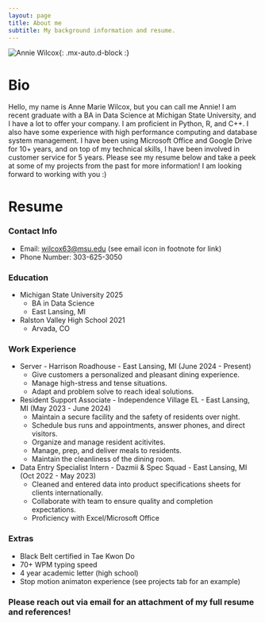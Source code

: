 ```yaml
---
layout: page
title: About me
subtitle: My background information and resume.
---
```

![Annie Wilcox](https://wilcox63.github.io/assets/img/me.jpg){: .mx-auto.d-block :}

# Bio

Hello, my name is Anne Marie Wilcox, but you can call me Annie! I am recent graduate with a BA in Data Science at Michigan State University, and I have a lot to offer your company. I am proficient in Python, R, and C++. I also have some experience with high performance computing and database system management. I have been using Microsoft Office and Google Drive for 10+ years, and on top of my technical skills, I have been involved in customer service for 5 years. Please see my resume below and take a peek at some of my projects from the past for more information! I am looking forward to working with you :)

# Resume
### Contact Info

- Email: wilcox63@msu.edu (see email icon in footnote for link)
- Phone Number: 303-625-3050
### Education

- Michigan State University 2025
    - BA in Data Science
    - East Lansing, MI
- Ralston Valley High School 2021
    - Arvada, CO

### Work Experience

- Server - Harrison Roadhouse - East Lansing, MI (June 2024 - Present)
    - Give customers a personalized and pleasant dining experience.
    - Manage high-stress and tense situations.
    - Adapt and problem solve to reach ideal solutions.
- Resident Support Associate - Independence Village EL - East Lansing, MI (May 2023 - June 2024)
    - Maintain a secure facility and the safety of residents over night.
    - Schedule bus runs and appointments, answer phones, and direct visitors.
    - Organize and manage resident acitivites.
    - Manage, prep, and deliver meals to residents.
    - Maintain the cleanliness of the dining room.
- Data Entry Specialist Intern - Dazmii & Spec Squad - East Lansing, MI (Oct 2022 - May 2023)
    - Cleaned and entered data into product specifications sheets for clients internationally.
    - Collaborate with team to ensure quality and completion expectations.
    - Proficiency with Excel/Microsoft Office

### Extras
- Black Belt certified in Tae Kwon Do
- 70+ WPM typing speed
- 4 year academic letter (high school)
- Stop motion animaton experience (see projects tab for an example)

### Please reach out via email for an attachment of my full resume and references!


